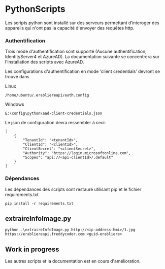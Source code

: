 # PythonScripts

Les scripts python sont installé sur des serveurs permettant d'interoger des appareils qui n'ont pas la capacité d'envoyer des requêtes http.

### Authentification

Trois mode d'authentification sont supporté (Aucune authentification, IdentityServer4 et AzureAD). La documentation suivante se concentrera sur l'installation des scripts avec AzureAD.

Les configurations d'authentification en mode 'client credentials' devront se trouvé dans

Linux
```
/home/ubuntu/.erabliereapi/auth.config
```

Windows
```
E:\config\python\aad-client-credentials.json
```

Le json de configuration devra ressembler à ceci:


```
[
    {
        "TenantId": "<tenantId>",
        "ClientId": "<clientId>",
        "ClientSecret": "<clientSecret>",
        "Authority": "https://login.microsoftonline.com",
        "Scopes": "api://<api-clientId>/.default"
    }
]
```

### Dépendances

Les dépendances des scripts sont restauré utilisant pip et le fichier requirements.txt

```
pip install -r requirements.txt
```

## extraireInfoImage.py

```
python .\extraireInfoImage.py http://<ip-address-hmi>/1.jpg https://erabliereapi.freddycoder.com <guid-erabliere>
```

## Work in progress

Les autres scripts et la documentation est en cours d'amélioration.
